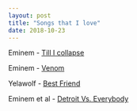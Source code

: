 ```yaml
---
layout: post
title: "Songs that I love"
date: 2018-10-23
---
```

Eminem - [Till I collapse](https://www.youtube.com/watch?v=ikKUceLXdt8&start_radio=1&list=RDikKUceLXdt8)

Eminem - [Venom](https://www.youtube.com/watch?v=gRZ_HPYiTC0)

Yelawolf - [Best Friend](https://www.youtube.com/watch?v=kHRU0TvB42c)

Eminem et al - [Detroit Vs. Everybody](https://www.youtube.com/watch?v=hCdgDxQbW_U)


